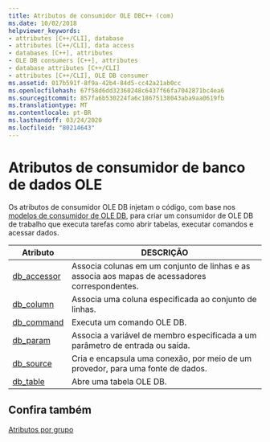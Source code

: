 ```yaml
---
title: Atributos de consumidor OLE DBC++ (com)
ms.date: 10/02/2018
helpviewer_keywords:
- attributes [C++/CLI], database
- attributes [C++/CLI], data access
- databases [C++], attributes
- OLE DB consumers [C++], attributes
- database attributes [C++/CLI]
- attributes [C++/CLI], OLE DB consumer
ms.assetid: 017b591f-8f9a-42b4-84d5-cc42a21ab0cc
ms.openlocfilehash: 67f58d6dd32360248c6437f66fa7042871bc4ea6
ms.sourcegitcommit: 857fa6b530224fa6c18675138043aba9aa0619fb
ms.translationtype: MT
ms.contentlocale: pt-BR
ms.lasthandoff: 03/24/2020
ms.locfileid: "80214643"
---
```

# <a name="ole-db-consumer-attributes"></a>Atributos de consumidor de banco de dados OLE
Os atributos de consumidor OLE DB injetam o código, com base nos [modelos de consumidor de OLE DB](../../data/oledb/ole-db-consumer-templates-reference.md), para criar um consumidor de OLE DB de trabalho que executa tarefas como abrir tabelas, executar comandos e acessar dados.

|Atributo|DESCRIÇÃO|
|---------------|-----------------|
|[db_accessor](db-accessor.md)|Associa colunas em um conjunto de linhas e as associa aos mapas de acessadores correspondentes.|
|[db_column](db-column.md)|Associa uma coluna especificada ao conjunto de linhas.|
|[db_command](db-command.md)|Executa um comando OLE DB.|
|[db_param](db-param.md)|Associa a variável de membro especificada a um parâmetro de entrada ou saída.|
|[db_source](db-source.md)|Cria e encapsula uma conexão, por meio de um provedor, para uma fonte de dados.|
|[db_table](db-table.md)|Abre uma tabela OLE DB.|

## <a name="see-also"></a>Confira também

[Atributos por grupo](attributes-by-group.md)
